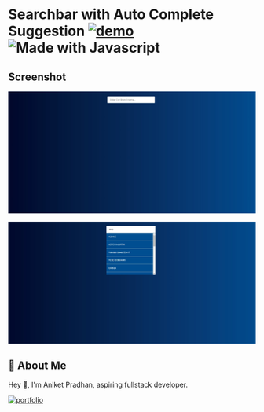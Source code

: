 # **Searchbar with Auto Complete Suggestion** [![demo](https://img.shields.io/badge/Live-orange)](https://search-autocomplete-fsjs.netlify.app/) ![Made with Javascript](https://img.shields.io/badge/MADE%20WITH-JAVASCRIPT-blue)

## Screenshot

![Screenshot](https://github.com/Aniket-ap/-Auto-complete-Search-Suggestions-fsjs/blob/main/SS1.jpg?raw=true)

![Screenshot](https://github.com/Aniket-ap/-Auto-complete-Search-Suggestions-fsjs/blob/main/SS2.jpg?raw=true)

## 🚀 About Me
Hey 👋, I'm Aniket Pradhan, aspiring fullstack developer.


[![portfolio](https://img.shields.io/badge/MY_PORTFOLIO-green)](https://aniket-dev.netlify.app/)